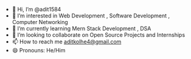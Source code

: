 - 👋 Hi, I’m @adit1584
- 👀 I’m interested in Web Development , Software Development , Computer Networking 
- 🌱 I’m currently learning Mern Stack Development , DSA
- 💞️ I’m looking to collaborate on Open Source Projects and Internships
- 📫 How to reach me aditkolhe4@gmail.com
- 😄 Pronouns: He/Him


<!---
adit1584/adit1584 is a ✨ special ✨ repository because its `README.md` (this file) appears on your GitHub profile.
You can click the Preview link to take a look at your changes.
--->
